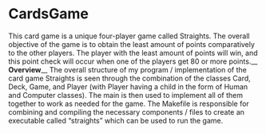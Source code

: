 # CardsGame
This card game is a unique four-player game called Straights. The overall objective of the game is to obtain the least amount of points comparatively to the other players. The player with the least amount of points will win, and this point check will occur when one of the players get 80 or more points.__
**Overview**__
The overall structure of my program / implementation of the card game Straights is seen through the combination of the classes Card, Deck, Game, and Player (with Player having a child in the form of Human and Computer classes). The main is then used to implement all of them together to work as needed for the game. The Makefile is responsible for combining and compiling the necessary components / files to create an executable called “straights” which can be used to run the game.
